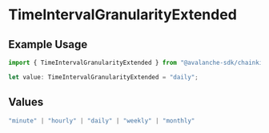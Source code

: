 # TimeIntervalGranularityExtended

## Example Usage

```typescript
import { TimeIntervalGranularityExtended } from "@avalanche-sdk/chainkit/models/components";

let value: TimeIntervalGranularityExtended = "daily";
```

## Values

```typescript
"minute" | "hourly" | "daily" | "weekly" | "monthly"
```